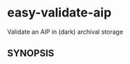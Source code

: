 easy-validate-aip
=================

Validate an AIP in (dark) archival storage

SYNOPSIS
--------


